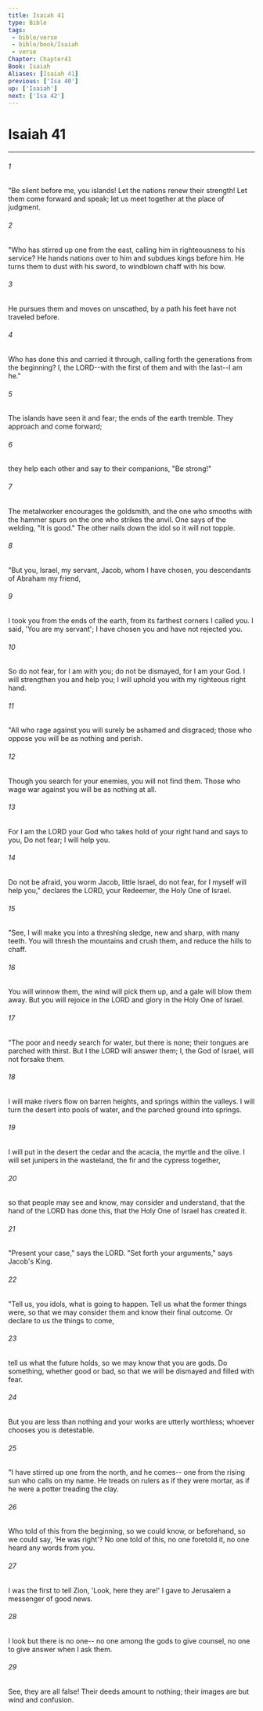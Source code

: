 ```yaml
---
title: Isaiah 41
type: Bible
tags:
 - bible/verse
 - bible/book/Isaiah
 - verse
Chapter: Chapter41
Book: Isaiah
Aliases: [Isaiah 41]
previous: ['Isa 40']
up: ['Isaiah']
next: ['Isa 42']
---
```

# Isaiah 41

***


###### 1 
"Be silent before me, you islands! Let the nations renew their strength! Let them come forward and speak; let us meet together at the place of judgment. 

###### 2 
"Who has stirred up one from the east, calling him in righteousness to his service? He hands nations over to him and subdues kings before him. He turns them to dust with his sword, to windblown chaff with his bow. 

###### 3 
He pursues them and moves on unscathed, by a path his feet have not traveled before. 

###### 4 
Who has done this and carried it through, calling forth the generations from the beginning? I, the LORD--with the first of them and with the last--I am he." 

###### 5 
The islands have seen it and fear; the ends of the earth tremble. They approach and come forward; 

###### 6 
they help each other and say to their companions, "Be strong!" 

###### 7 
The metalworker encourages the goldsmith, and the one who smooths with the hammer spurs on the one who strikes the anvil. One says of the welding, "It is good." The other nails down the idol so it will not topple. 

###### 8 
"But you, Israel, my servant, Jacob, whom I have chosen, you descendants of Abraham my friend, 

###### 9 
I took you from the ends of the earth, from its farthest corners I called you. I said, 'You are my servant'; I have chosen you and have not rejected you. 

###### 10 
So do not fear, for I am with you; do not be dismayed, for I am your God. I will strengthen you and help you; I will uphold you with my righteous right hand. 

###### 11 
"All who rage against you will surely be ashamed and disgraced; those who oppose you will be as nothing and perish. 

###### 12 
Though you search for your enemies, you will not find them. Those who wage war against you will be as nothing at all. 

###### 13 
For I am the LORD your God who takes hold of your right hand and says to you, Do not fear; I will help you. 

###### 14 
Do not be afraid, you worm Jacob, little Israel, do not fear, for I myself will help you," declares the LORD, your Redeemer, the Holy One of Israel. 

###### 15 
"See, I will make you into a threshing sledge, new and sharp, with many teeth. You will thresh the mountains and crush them, and reduce the hills to chaff. 

###### 16 
You will winnow them, the wind will pick them up, and a gale will blow them away. But you will rejoice in the LORD and glory in the Holy One of Israel. 

###### 17 
"The poor and needy search for water, but there is none; their tongues are parched with thirst. But I the LORD will answer them; I, the God of Israel, will not forsake them. 

###### 18 
I will make rivers flow on barren heights, and springs within the valleys. I will turn the desert into pools of water, and the parched ground into springs. 

###### 19 
I will put in the desert the cedar and the acacia, the myrtle and the olive. I will set junipers in the wasteland, the fir and the cypress together, 

###### 20 
so that people may see and know, may consider and understand, that the hand of the LORD has done this, that the Holy One of Israel has created it. 

###### 21 
"Present your case," says the LORD. "Set forth your arguments," says Jacob's King. 

###### 22 
"Tell us, you idols, what is going to happen. Tell us what the former things were, so that we may consider them and know their final outcome. Or declare to us the things to come, 

###### 23 
tell us what the future holds, so we may know that you are gods. Do something, whether good or bad, so that we will be dismayed and filled with fear. 

###### 24 
But you are less than nothing and your works are utterly worthless; whoever chooses you is detestable. 

###### 25 
"I have stirred up one from the north, and he comes-- one from the rising sun who calls on my name. He treads on rulers as if they were mortar, as if he were a potter treading the clay. 

###### 26 
Who told of this from the beginning, so we could know, or beforehand, so we could say, 'He was right'? No one told of this, no one foretold it, no one heard any words from you. 

###### 27 
I was the first to tell Zion, 'Look, here they are!' I gave to Jerusalem a messenger of good news. 

###### 28 
I look but there is no one-- no one among the gods to give counsel, no one to give answer when I ask them. 

###### 29 
See, they are all false! Their deeds amount to nothing; their images are but wind and confusion. 
